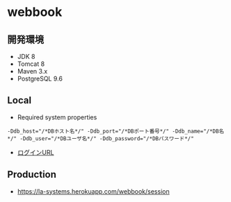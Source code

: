 # webbook

## 開発環境

* JDK 8
* Tomcat 8
* Maven 3.x
* PostgreSQL 9.6

## Local

* Required system properties

```
-Ddb_host="/*DBホスト名*/" -Ddb_port="/*DBポート番号*/" -Ddb_name="/*DB名*/" -Ddb_user="/*DBユーザ名*/" -Ddb_password="/*DBパスワード*/"
```

* [ログインURL](http://localhost:8080/webbook/session)

## Production

* https://la-systems.herokuapp.com/webbook/session
